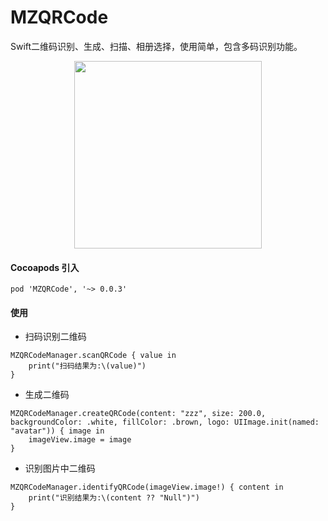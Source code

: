 # MZQRCode
Swift二维码识别、生成、扫描、相册选择，使用简单，包含多码识别功能。

<div align=center>
<img src="1.gif" width="300px" />
</div>

#### Cocoapods 引入
```
pod 'MZQRCode', '~> 0.0.3'
```

#### 使用

- 扫码识别二维码
```
MZQRCodeManager.scanQRCode { value in
    print("扫码结果为:\(value)")
}
```

- 生成二维码
```
MZQRCodeManager.createQRCode(content: "zzz", size: 200.0, backgroundColor: .white, fillColor: .brown, logo: UIImage.init(named: "avatar")) { image in
    imageView.image = image
}
```

- 识别图片中二维码
```
MZQRCodeManager.identifyQRCode(imageView.image!) { content in
    print("识别结果为:\(content ?? "Null")")
}
```
